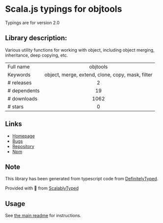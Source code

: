 
# Scala.js typings for objtools

Typings are for version 2.0

## Library description:
Various utility functions for working with object, including object merging, inheritance, deep copying, etc.

|                    |                 |
| ------------------ | :-------------: |
| Full name          | objtools |
| Keywords           | object, merge, extend, clone, copy, mask, filter |
| # releases         | 2 |
| # dependents       | 19 |
| # downloads        | 1062 |
| # stars            | 0 |

## Links
- [Homepage](https://github.com/zipscene/objtools#readme)
- [Bugs](https://github.com/zipscene/objtools/issues)
- [Repository](https://github.com/zipscene/objtools)
- [Npm](https://www.npmjs.com/package/objtools)
    


## Note
This library has been generated from typescript code from [DefinitelyTyped](https://definitelytyped.org).

Provided with :purple_heart: from [ScalablyTyped](https://github.com/oyvindberg/ScalablyTyped)

## Usage
See [the main readme](../../readme.md) for instructions.


